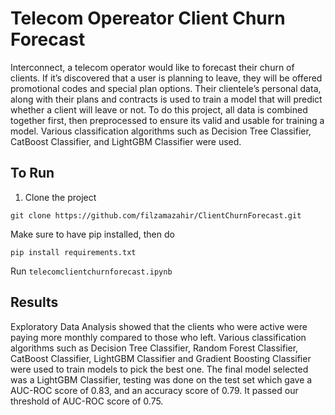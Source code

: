 # Telecom Opereator Client Churn Forecast
Interconnect, a telecom operator would like to forecast their churn of clients. If it’s discovered that a user is planning to leave, they will be offered promotional codes and special plan options. Their clientele’s personal data, along with their plans and contracts is used to train a model that will predict whether a client will leave or not. To do this project, all data is combined together first, then preprocessed to ensure its valid and usable for training a model. Various classification algorithms such as Decision Tree Classifier, CatBoost Classifier, and LightGBM Classifier were used.


## To Run

1) Clone the project
```
git clone https://github.com/filzamazahir/ClientChurnForecast.git
```
Make sure to have pip installed, then do 
```
pip install requirements.txt
```
Run ```telecomclientchurnforecast.ipynb```

## Results
Exploratory Data Analysis showed that the clients who were active were paying more monthly compared to those who left. Various classification algorithms such as Decision Tree Classifier, Random Forest Classifier, CatBoost Classifier, LightGBM Classifier and Gradient Boosting Classifier were used to train models to pick the best one. The final model selected was a LightGBM Classifier, testing was done on the test set which gave a AUC-ROC score of 0.83, and an accuracy score of 0.79. It passed our threshold of AUC-ROC score of 0.75.

